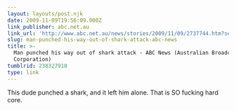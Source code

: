 ```yaml
---
layout: layouts/post.njk
date: 2009-11-09T19:56:09.000Z
link_publisher: abc.net.au
link_url: 'http://www.abc.net.au/news/stories/2009/11/09/2737744.htm?section=justin'
slug: man-punched-his-way-out-of-shark-attack-abc-news
title: >-
  Man punched his way out of shark attack - ABC News (Australian Broadcasting
  Corporation)
tumblrid: 238327910
type: link
---
```

<p>This dude punched a shark, and it left him alone. That is SO fucking hard core.</p>

